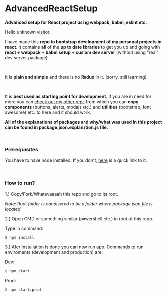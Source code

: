 # AdvancedReactSetup
**Advanced setup for React project using webpack, babel, eslint etc.**

Hello unknown visitor. 

I have made this **repo to bootstrap development of my personal projects in react**. 
It contains **al**l of the **up to date libraries** to get you up and going with **react + webpack + babel setup + custom dev server** (without using "real" dev server package).

&nbsp;

It is **plain and simple** and there is no **Redux** in it. (sorry, still learning)

&nbsp;

It is **best used as starting point for development**. If you are in need for more you can [check out my other repo](https://github.com/Uraharadono/ReactTodo) from which you can **copy components** (buttons, alerts, modals etc.) and **utilities** (bootstrap, font awesome) etc. to here and it should work.
 

**All of the explanations of packages and why/what was used in this project can be found in package.json.explanation.js file.**

&nbsp;

### Prerequisites

You have to have node installed. If you don't, [here](https://nodejs.org/en/) is a quick link to it.

&nbsp;

### How to run?

1.) Copy/Fork/Whatevaaaah this repo and go to its root. 

*Note: Root folder is condisered to be a folder where package.json file is located.*

2.) Open CMD or something similar (powershell etc.) in root of this repo. 

Type in command:

```sh
$ npm install
```

3.) Afer installation is done you can now run app. Commands to run enviroments (development and production) are:

Dev: 
```sh
$ npm start
```

Prod: 
```sh
$ npm start:prod
```



